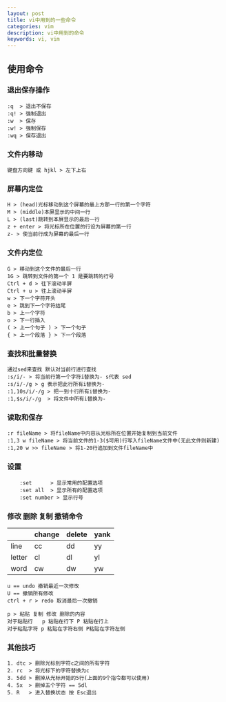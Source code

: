 ```yaml
---
layout: post
title: vi中用到的一些命令
categories: vim
description: vi中用到的命令
keywords: vi, vim
---
```


## 使用命令

### 退出保存操作
```
:q  > 退出不保存
:q! > 强制退出
:w  > 保存
:w! > 强制保存
:wq > 保存退出
```

### 文件内移动
```
键盘方向键 或 hjkl > 左下上右
```

### 屏幕内定位
```
H > (head)光标移动到这个屏幕的最上方那一行的第一个字符
M > (middle)本屏显示的中间一行
L > (last)跳转到本屏显示的最后一行
z + enter > 将光标所在位置的行设为屏幕的第一行
z- > 使当前行成为屏幕的最后一行
```

### 文件内定位
```
G > 移动到这个文件的最后一行
1G > 跳转到文件的第一个 1 是要跳转的行号
Ctrl + d > 往下滚动半屏
Ctrl + u > 往上滚动半屏
w > 下一个字符开头 
e > 跳到下一个字符结尾
b > 上一个字符
o > 下一行插入
( > 上一个句子 ) > 下一个句子
{ > 上一个段落 } > 下一个段落
```

### 查找和批量替换
```
通过sed来查找 默认对当前行进行查找
:s/i/- > 将当前行第一个字符i替换为- s代表 sed
:s/i/-/g > g 表示把此行所有i替换为-
:1,10s/i/-/g > 把一到十行所有i替换为-
:1,$s/i/-/g  > 将文件中所有i替换为-
```

### 读取和保存
```
:r fileName > 将fileName中内容从光标所在位置开始复制到当前文件
:1,3 w fileName > 将当前文件的1-3($可用)行写入fileName文件中(无此文件则新建)
:1,20 w >> fileName > 将1-20行追加到文件fileName中
```

### 设置
```
    :set      > 显示常用的配置选项
    :set all  > 显示所有的配置选项
    :set number > 显示行号
```

### 修改 删除 复制 撤销命令

|                    | change    | delete    | yank      |
|:-------------------|:----------|:----------|:----------|
|       line         |     cc    |    dd     |    yy     |
|      letter        |     cl    |    dl     |    yl     |
|      word          |     cw    |    dw     |    yw     |

```
u == undo 撤销最近一次修改
U == 撤销所有修改
ctrl + r > redo 取消最后一次撤销

p > 粘贴 复制 修改 删除的内容
对于粘贴行   p 粘贴在行下 P 粘贴在行上
对于粘贴字符 p 粘贴在字符右侧 P粘贴在字符左侧
```

### 其他技巧

```
1. dtc > 删除光标到字符c之间的所有字符
2. rc  > 将光标下的字符替换为c
3. 5dd > 删掉从光标开始的5行(上面的9个指令都可以使用)
4. 5x  > 删掉五个字符 == 5dl
5. R   > 进入替换状态 按 Esc退出
```